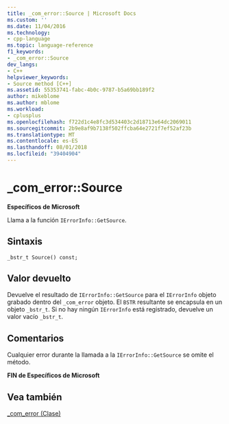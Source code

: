 ```yaml
---
title: _com_error::Source | Microsoft Docs
ms.custom: ''
ms.date: 11/04/2016
ms.technology:
- cpp-language
ms.topic: language-reference
f1_keywords:
- _com_error::Source
dev_langs:
- C++
helpviewer_keywords:
- Source method [C++]
ms.assetid: 55353741-fabc-4b0c-9787-b5a69bb189f2
author: mikeblome
ms.author: mblome
ms.workload:
- cplusplus
ms.openlocfilehash: f722d1c4e8fc3d534403c2d18713e64dc2069011
ms.sourcegitcommit: 2b9e8af9b7138f502ffcba64e2721f7ef52af23b
ms.translationtype: MT
ms.contentlocale: es-ES
ms.lasthandoff: 08/01/2018
ms.locfileid: "39404904"
---
```

# <a name="comerrorsource"></a>_com_error::Source
**Específicos de Microsoft**  
  
 Llama a la función `IErrorInfo::GetSource`.  
  
## <a name="syntax"></a>Sintaxis  
  
```  
_bstr_t Source() const;  
```  
  
## <a name="return-value"></a>Valor devuelto  
 Devuelve el resultado de `IErrorInfo::GetSource` para el `IErrorInfo` objeto grabado dentro del `_com_error` objeto. El `BSTR` resultante se encapsula en un objeto `_bstr_t`. Si no hay ningún `IErrorInfo` está registrado, devuelve un valor vacío `_bstr_t`.  
  
## <a name="remarks"></a>Comentarios  
 Cualquier error durante la llamada a la `IErrorInfo::GetSource` se omite el método.  
  
 **FIN de Específicos de Microsoft**  
  
## <a name="see-also"></a>Vea también  
 [_com_error (Clase)](../cpp/com-error-class.md)
